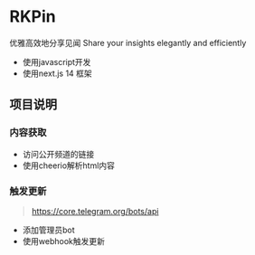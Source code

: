 # RKPin

优雅高效地分享见闻 Share your insights elegantly and efficiently

- 使用javascript开发
- 使用next.js 14 框架

## 项目说明

### 内容获取
- 访问公开频道的链接
- 使用cheerio解析html内容

### 触发更新
> https://core.telegram.org/bots/api
- 添加管理员bot
- 使用webhook触发更新
